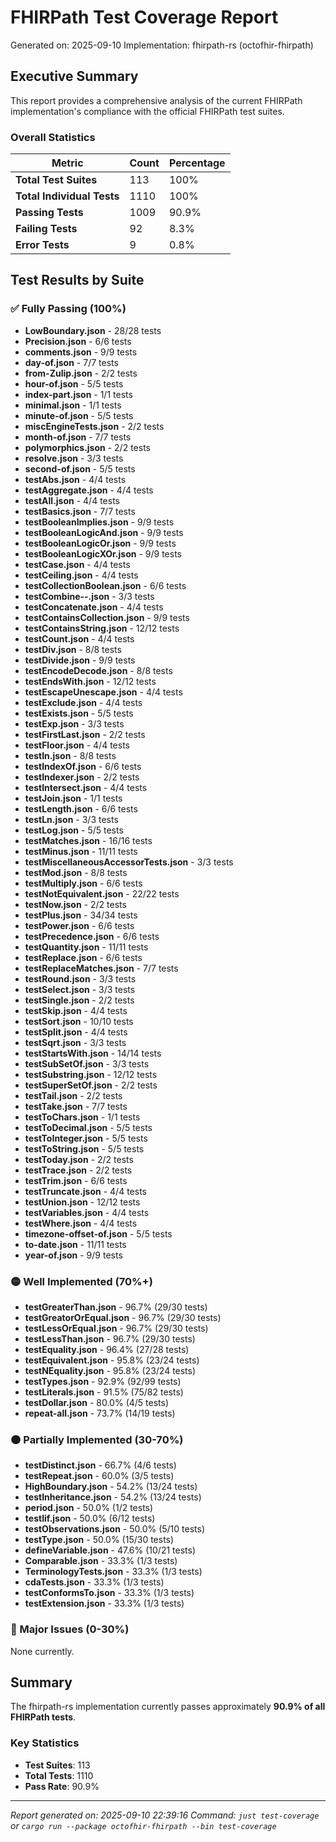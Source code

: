 # FHIRPath Test Coverage Report

Generated on: 2025-09-10
Implementation: fhirpath-rs (octofhir-fhirpath)

## Executive Summary

This report provides a comprehensive analysis of the current FHIRPath implementation's compliance with the official FHIRPath test suites.

### Overall Statistics

| Metric | Count | Percentage |
|--------|-------|------------|
| **Total Test Suites** | 113 | 100% |
| **Total Individual Tests** | 1110 | 100% |
| **Passing Tests** | 1009 | 90.9% |
| **Failing Tests** | 92 | 8.3% |
| **Error Tests** | 9 | 0.8% |

## Test Results by Suite

### ✅ Fully Passing (100%)

- **LowBoundary.json** - 28/28 tests
- **Precision.json** - 6/6 tests
- **comments.json** - 9/9 tests
- **day-of.json** - 7/7 tests
- **from-Zulip.json** - 2/2 tests
- **hour-of.json** - 5/5 tests
- **index-part.json** - 1/1 tests
- **minimal.json** - 1/1 tests
- **minute-of.json** - 5/5 tests
- **miscEngineTests.json** - 2/2 tests
- **month-of.json** - 7/7 tests
- **polymorphics.json** - 2/2 tests
- **resolve.json** - 3/3 tests
- **second-of.json** - 5/5 tests
- **testAbs.json** - 4/4 tests
- **testAggregate.json** - 4/4 tests
- **testAll.json** - 4/4 tests
- **testBasics.json** - 7/7 tests
- **testBooleanImplies.json** - 9/9 tests
- **testBooleanLogicAnd.json** - 9/9 tests
- **testBooleanLogicOr.json** - 9/9 tests
- **testBooleanLogicXOr.json** - 9/9 tests
- **testCase.json** - 4/4 tests
- **testCeiling.json** - 4/4 tests
- **testCollectionBoolean.json** - 6/6 tests
- **testCombine--.json** - 3/3 tests
- **testConcatenate.json** - 4/4 tests
- **testContainsCollection.json** - 9/9 tests
- **testContainsString.json** - 12/12 tests
- **testCount.json** - 4/4 tests
- **testDiv.json** - 8/8 tests
- **testDivide.json** - 9/9 tests
- **testEncodeDecode.json** - 8/8 tests
- **testEndsWith.json** - 12/12 tests
- **testEscapeUnescape.json** - 4/4 tests
- **testExclude.json** - 4/4 tests
- **testExists.json** - 5/5 tests
- **testExp.json** - 3/3 tests
- **testFirstLast.json** - 2/2 tests
- **testFloor.json** - 4/4 tests
- **testIn.json** - 8/8 tests
- **testIndexOf.json** - 6/6 tests
- **testIndexer.json** - 2/2 tests
- **testIntersect.json** - 4/4 tests
- **testJoin.json** - 1/1 tests
- **testLength.json** - 6/6 tests
- **testLn.json** - 3/3 tests
- **testLog.json** - 5/5 tests
- **testMatches.json** - 16/16 tests
- **testMinus.json** - 11/11 tests
- **testMiscellaneousAccessorTests.json** - 3/3 tests
- **testMod.json** - 8/8 tests
- **testMultiply.json** - 6/6 tests
- **testNotEquivalent.json** - 22/22 tests
- **testNow.json** - 2/2 tests
- **testPlus.json** - 34/34 tests
- **testPower.json** - 6/6 tests
- **testPrecedence.json** - 6/6 tests
- **testQuantity.json** - 11/11 tests
- **testReplace.json** - 6/6 tests
- **testReplaceMatches.json** - 7/7 tests
- **testRound.json** - 3/3 tests
- **testSelect.json** - 3/3 tests
- **testSingle.json** - 2/2 tests
- **testSkip.json** - 4/4 tests
- **testSort.json** - 10/10 tests
- **testSplit.json** - 4/4 tests
- **testSqrt.json** - 3/3 tests
- **testStartsWith.json** - 14/14 tests
- **testSubSetOf.json** - 3/3 tests
- **testSubstring.json** - 12/12 tests
- **testSuperSetOf.json** - 2/2 tests
- **testTail.json** - 2/2 tests
- **testTake.json** - 7/7 tests
- **testToChars.json** - 1/1 tests
- **testToDecimal.json** - 5/5 tests
- **testToInteger.json** - 5/5 tests
- **testToString.json** - 5/5 tests
- **testToday.json** - 2/2 tests
- **testTrace.json** - 2/2 tests
- **testTrim.json** - 6/6 tests
- **testTruncate.json** - 4/4 tests
- **testUnion.json** - 12/12 tests
- **testVariables.json** - 4/4 tests
- **testWhere.json** - 4/4 tests
- **timezone-offset-of.json** - 5/5 tests
- **to-date.json** - 11/11 tests
- **year-of.json** - 9/9 tests

### 🟡 Well Implemented (70%+)

- **testGreaterThan.json** - 96.7% (29/30 tests)
- **testGreatorOrEqual.json** - 96.7% (29/30 tests)
- **testLessOrEqual.json** - 96.7% (29/30 tests)
- **testLessThan.json** - 96.7% (29/30 tests)
- **testEquality.json** - 96.4% (27/28 tests)
- **testEquivalent.json** - 95.8% (23/24 tests)
- **testNEquality.json** - 95.8% (23/24 tests)
- **testTypes.json** - 92.9% (92/99 tests)
- **testLiterals.json** - 91.5% (75/82 tests)
- **testDollar.json** - 80.0% (4/5 tests)
- **repeat-all.json** - 73.7% (14/19 tests)

### 🟠 Partially Implemented (30-70%)

- **testDistinct.json** - 66.7% (4/6 tests)
- **testRepeat.json** - 60.0% (3/5 tests)
- **HighBoundary.json** - 54.2% (13/24 tests)
- **testInheritance.json** - 54.2% (13/24 tests)
- **period.json** - 50.0% (1/2 tests)
- **testIif.json** - 50.0% (6/12 tests)
- **testObservations.json** - 50.0% (5/10 tests)
- **testType.json** - 50.0% (15/30 tests)
- **defineVariable.json** - 47.6% (10/21 tests)
- **Comparable.json** - 33.3% (1/3 tests)
- **TerminologyTests.json** - 33.3% (1/3 tests)
- **cdaTests.json** - 33.3% (1/3 tests)
- **testConformsTo.json** - 33.3% (1/3 tests)
- **testExtension.json** - 33.3% (1/3 tests)

### 🔴 Major Issues (0-30%)

None currently.

## Summary

The fhirpath-rs implementation currently passes approximately **90.9% of all FHIRPath tests**.

### Key Statistics
- **Test Suites**: 113
- **Total Tests**: 1110
- **Pass Rate**: 90.9%

---

*Report generated on: 2025-09-10 22:39:16*
*Command: `just test-coverage` or `cargo run --package octofhir-fhirpath --bin test-coverage`*
